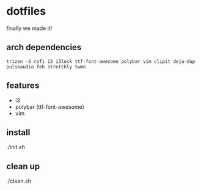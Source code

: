 # dotfiles

finally we made it!

## arch dependencies

```shell
trizen -S rofi i3 i3lock ttf-font-awesome polybar vim clipit deja-dup pulseaudio feh stretchly twmn
```

## features

 * i3
 * polybar (ttf-font-awesome)
 * vim

## install

./init.sh

## clean up

./clean.sh
